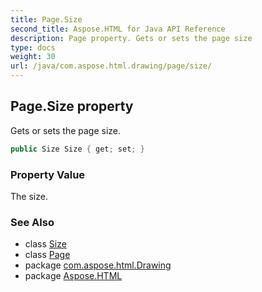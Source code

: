 ```yaml
---
title: Page.Size
second_title: Aspose.HTML for Java API Reference
description: Page property. Gets or sets the page size
type: docs
weight: 30
url: /java/com.aspose.html.drawing/page/size/
---
```

## Page.Size property

Gets or sets the page size.

```java
public Size Size { get; set; }
```

### Property Value

The size.

### See Also

* class [Size](../../size/)
* class [Page](../)
* package [com.aspose.html.Drawing](../../page/)
* package [Aspose.HTML](../../../)
